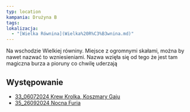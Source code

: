 ```yaml
---
typ: location
kampania: Drużyna B
tags: 
lokalizacja:
  - "[Wielka Równina](Wielka%20R%C3%B3wnina.md)"
---
```


Na wschodzie Wielkiej równiny.
Miejsce z ogromnymi skałami, można by nawet nazwać to wzniesieniami.
Nazwa wzięła się od tego że jest tam magiczna burza a pioruny co chwilę uderzają

## Występowanie
- [33_06072024 Krew Krolka, Koszmary Gaju](../sesje/33_06072024%20Krew%20Krolka,%20Koszmary%20Gaju.md)
- [35_26092024 Nocna Furia](../sesje/35_26092024%20Nocna%20Furia.md)

